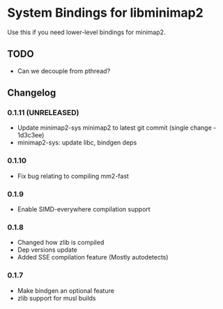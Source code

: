 # System Bindings for libminimap2
Use this if you need lower-level bindings for minimap2.

## TODO
* Can we decouple from pthread?

## Changelog
### 0.1.11 (UNRELEASED)
* Update minimap2-sys minimap2 to latest git commit (single change - 1d3c3ee)
* minimap2-sys: update libc, bindgen deps

### 0.1.10
* Fix bug relating to compiling mm2-fast 

### 0.1.9
* Enable SIMD-everywhere compilation support

### 0.1.8
* Changed how zlib is compiled
* Dep versions update
* Added SSE compilation feature (Mostly autodetects)

### 0.1.7
* Make bindgen an optional feature
* zlib support for musl builds